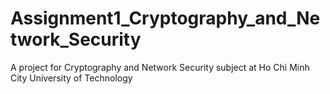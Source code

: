 # Assignment1_Cryptography_and_Network_Security

A project for Cryptography and Network Security subject at Ho Chi Minh City University of Technology
